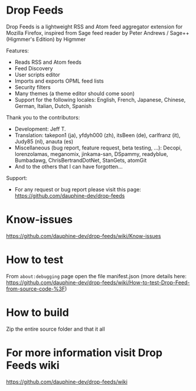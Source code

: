 # Drop Feeds
Drop Feeds is a lightweight RSS and Atom feed aggregator extension for Mozilla Firefox, inspired from Sage feed reader by Peter Andrews / Sage++ (Higmmer's Edition) by Higmmer

Features:
- Reads RSS and Atom feeds
- Feed Discovery
- User scripts editor
- Imports and exports OPML feed lists
- Security filters
- Many themes (a theme editor should come soon)
- Support for the following locales: English, French, Japanese, Chinese, German, Italian, Dutch, Spanish

Thank you to the contributors:
- Development: Jeff T.
- Translation: takepon1 (ja), yfdyh000 (zh), itsBeen (de), carlfranz (it), Judy85 (nl), anauta (es)
- Miscellaneous (bug report, feature request, beta testing, ...): Decopi, lorenzolamas, meganomix, jinkama-san, DSpammy, readyblue, Bumbadawg, ChrisBertrandDotNet, StanGets, atomGit
- And to the others that I can have forgotten...

Support:
- For any request or bug report please visit this page:
    https://github.com/dauphine-dev/drop-feeds

# Know-issues
https://github.com/dauphine-dev/drop-feeds/wiki/Know-issues

# How to test
From `about:debugging` page open the file manifest.json (more details here: https://github.com/dauphine-dev/drop-feeds/wiki/How-to-test-Drop-Feed-from-source-code-%3F)

# How to build
Zip the entire source folder and that it all

# For more information visit Drop Feeds wiki
https://github.com/dauphine-dev/drop-feeds/wiki
